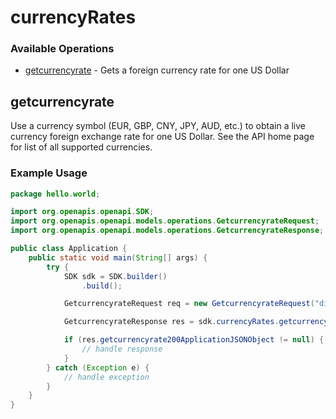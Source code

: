 # currencyRates

### Available Operations

* [getcurrencyrate](#getcurrencyrate) - Gets a foreign currency rate for one US Dollar

## getcurrencyrate

Use a currency symbol (EUR, GBP, CNY, JPY, AUD, etc.) to obtain a live currency foreign exchange rate for one US Dollar. See the API home page for list of all supported currencies.

### Example Usage

```java
package hello.world;

import org.openapis.openapi.SDK;
import org.openapis.openapi.models.operations.GetcurrencyrateRequest;
import org.openapis.openapi.models.operations.GetcurrencyrateResponse;

public class Application {
    public static void main(String[] args) {
        try {
            SDK sdk = SDK.builder()
                .build();

            GetcurrencyrateRequest req = new GetcurrencyrateRequest("distinctio", "quibusdam");            

            GetcurrencyrateResponse res = sdk.currencyRates.getcurrencyrate(req);

            if (res.getcurrencyrate200ApplicationJSONObject != null) {
                // handle response
            }
        } catch (Exception e) {
            // handle exception
        }
    }
}
```
